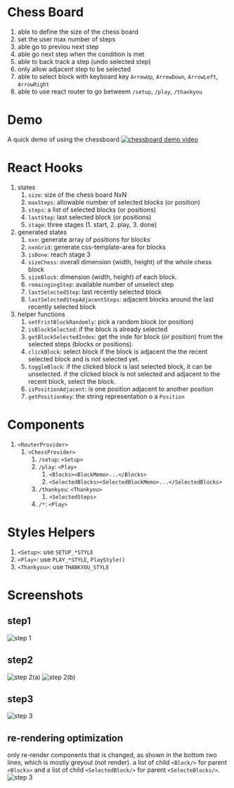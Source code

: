 # Chess Board
1. able to define the size of the chess board
1. set the user max number of steps
1. able go to previou next step
1. able go next step when the condition is met
1. able to back track a step (undo selected step)
1. only allow adjacent step to be selected
1. able to select block with keyboard key `ArrowUp`, `ArrowDown`, `ArrowLeft`, `ArrowRight`
1. able to use react router to go betweem `/setup`, `/play`, `/thankyou`

# Demo
A quick demo of using the chessboard
[![chessboard demo video](doc/chess_play.png)](https://youtu.be/5t0-br1tnFM)

# React Hooks
1. states
   1. `size`: size of the chess board NxN
   1. `maxSteps`: allowable number of selected blocks (or position)
   1. `steps`: a list of selected blocks (or positions)
   1. `lastStep`: last selected block (or positions)
   1. `stage`: three stages (1. start, 2. play, 3. done)
1. generated states
   1. `nxn`: generate array of positions for blocks
   1. `nxnGrid`: generate css-template-area for blocks
   1. `isDone`: reach stage 3
   1. `sizeChess`: overall dimension (width, height) of the whole chess block
   1. `sizeBlock`: dimension (width, height) of each block.
   1. `remaingingStep`: available number of unselect step
   1. `lastSelectedStep`: last recently selected block
   1. `lastSelectedStepAdjacentSteps`: adjacent blocks around the last recently selected block
1. helper functions
   1. `setFristBlockRandomly`: pick a random block (or position)
   1. `isBlockSelected`: if the block is already selected
   1. `getBlockSelectedIndex`: get the inde for block (or position) from the selected steps (blocks or positions).
   1. `clickBlock`: select block if the block is adjacent the the recent selected block and is not selected yet.
   1. `toggleBlock`: if the clicked block is last selected block, it can be unselected. if the clicked block is not selected and adjacent to the recent block, select the block.
   1. `isPositionAdjacent`: is one position adjacent to another position
   1. `getPositionKey`: the string representation o a `Position`

# Components
1. `<RouterProvider>`
   1. `<ChessProvider>`
      1. `/setup`: `<Setup>`
      1. `/play`: `<Play>`
         1. `<Blocks><BlockMemo>...</Blocks>`
         1. `<SelectedBlocks><SelectedBlockMemo>...</SelectedBlocks>`
      1. `/thankyou`: `<Thankyou>`
         1. `<SelectedSteps>`
      1. `/*`: `<Play>`

# Styles Helpers
1. `<Setup>`: use `SETUP_*STYLE`
1. `<Play>`: use `PLAY_*STYLE`, `PlayStyle()`
1. `<Thankyou>`: use `THANKYOU_STYLE`

# Screenshots

## step1
![step 1](./doc/chess_step1.png)

## step2
![step 2(a)](./doc/chess_step2a.png)
![step 2(b)](./doc/chess_step2b.png)

## step3
![step 3](./doc/chess_step3.png)

## re-rendering optimization
only re-render components that is changed, as shown in the bottom two lines, which is mostly greyout (not render). a list of child `<Block/>` for parent `<Blocks>` and a list of child `<SelectedBlock/>` for parent `<SelecteBlocks/>`.
![step 3](./doc/chess_rerendering_optimization.png)